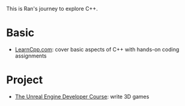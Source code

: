This is Ran's journey to explore C++.

# Basic
- [LearnCpp.com](https://www.learncpp.com/): cover basic aspects of C++ with hands-on coding assignments

# Project
- [The Unreal Engine Developer Course](https://www.udemy.com/unrealcourse/learn/v4/overview): write 3D games
